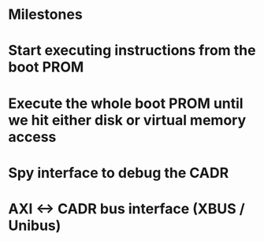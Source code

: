 # Milestones

# Start executing instructions from the boot PROM

# Execute the whole boot PROM until we hit either disk or virtual memory access

# Spy interface to debug the CADR

# AXI <-> CADR bus interface (XBUS / Unibus)

